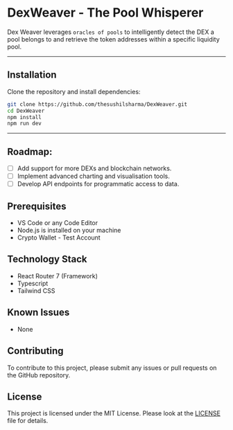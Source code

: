 # DexWeaver - The Pool Whisperer
Dex Weaver leverages `oracles of pools` to intelligently detect the DEX a pool belongs to and retrieve the token addresses within a specific liquidity pool.

---

## Installation 
Clone the repository and install dependencies:

```bash
git clone https://github.com/thesushilsharma/DexWeaver.git
cd DexWeaver
npm install
npm run dev
```

---

## Roadmap:

- [ ] Add support for more DEXs and blockchain networks.
- [ ] Implement advanced charting and visualisation tools.
- [ ] Develop API endpoints for programmatic access to data.

## Prerequisites

- VS Code or any Code Editor
- Node.js is installed on your machine
- Crypto Wallet - Test Account

## Technology Stack

- React Router 7 (Framework)
- Typescript
- Tailwind CSS

## Known Issues
- None

## Contributing

To contribute to this project, please submit any issues or pull requests on the GitHub repository.

## License

This project is licensed under the MIT License. Please look at the [LICENSE](LICENSE) file for details.

